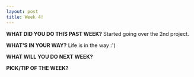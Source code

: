 ```yaml
---
layout: post
title: Week 4!
---
```



**WHAT DID YOU DO THIS PAST WEEK?** Started going over the 2nd project.

**WHAT'S IN YOUR WAY?** Life is in the way :'(

**WHAT WILL YOU DO NEXT WEEK?** 

**PICK/TIP OF THE WEEK?** 
